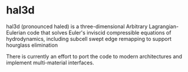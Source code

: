 # hal3d

hal3d (pronounced haled) is a three-dimensional Arbitrary Lagrangian-Eulerian code that solves Euler's inviscid compressible equations of hydrodynamics, including subcell swept edge remapping to support hourglass elimination

There is currently an effort to port the code to modern architectures and implement multi-material interfaces.
